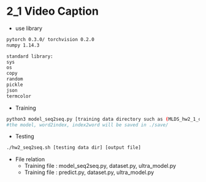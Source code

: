 # 2_1 Video Caption

* use library

```bash
pytorch 0.3.0/ torchvision 0.2.0
numpy 1.14.3

standard library:
sys
os
copy
random
pickle
json
termcolor
```

* Training

```bash
python3 model_seq2seq.py [training data directory such as (MLDS_hw2_1_data)]
#the model, word2index, index2word will be saved in ./save/
```

* Testing

```bash
./hw2_seq2seq.sh [testing data dir] [output file]
```

* File relation
  * Training file : model_seq2seq.py, dataset.py, ultra_model.py
  * Training file : predict.py, dataset.py, ultra_model.py
